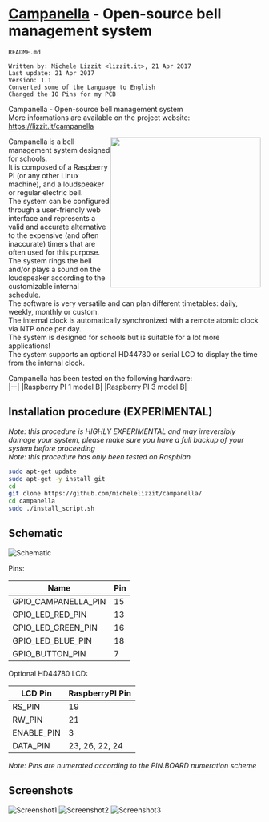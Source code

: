 # [Campanella](https://lizzit.it/campanella) - Open-source bell management system

    README.md
 
    Written by: Michele Lizzit <lizzit.it>, 21 Apr 2017
    Last update: 21 Apr 2017
    Version: 1.1
    Converted some of the Language to English
    Changed the IO Pins for my PCB


Campanella - Open-source bell management system  
More informations are available on the project website: https://lizzit.it/campanella


<img src="https://github.com/michelelizzit/campanella/raw/master/printables/campanella_logo.png" width="300px" style="float: right;">



Campanella is a bell management system designed for schools.  
It is composed of a Raspberry PI (or any other Linux machine), and a loudspeaker or regular electric bell.  
The system can be configured through a user-friendly web interface and represents a valid and accurate alternative to the expensive (and often inaccurate) timers that are often used for this purpose.  
The system rings the bell and/or plays a sound on the loudspeaker according to the customizable internal schedule.  
The software is very versatile and can plan different timetables: daily, weekly, monthly or custom.  
The internal clock is automatically synchronized with a remote atomic clock via NTP once per day.  
The system is designed for schools but is suitable for a lot more applications!  
The system supports an optional HD44780 or serial LCD to display the time from the internal clock.  


Campanella has been tested on the following hardware:  
|--|
|Raspberry PI 1 model B|
|Raspberry PI 3 model B|

## Installation procedure (EXPERIMENTAL)  
_Note: this procedure is HIGHLY EXPERIMENTAL and may irreversibly damage your system, please make sure you have a full backup of your system before proceeding_  
_Note: this procedure has only been tested on Raspbian_  

```bash
sudo apt-get update
sudo apt-get -y install git
cd
git clone https://github.com/michelelizzit/campanella/
cd campanella
sudo ./install_script.sh
```

## Schematic  
![Schematic](/printables/schematic.png)

Pins:  

Name | Pin
--|--
GPIO_CAMPANELLA_PIN | 15
GPIO_LED_RED_PIN | 13
GPIO_LED_GREEN_PIN | 16
GPIO_LED_BLUE_PIN | 18
GPIO_BUTTON_PIN | 7

Optional HD44780 LCD:

LCD Pin| RaspberryPI Pin
--|--
RS_PIN | 19
RW_PIN | 21
ENABLE_PIN | 3
DATA_PIN | 23, 26, 22, 24

_Note: Pins are numerated according to the PIN.BOARD numeration scheme_  

## Screenshots

![Screenshot1](/printables/screenshots/screenshot1.png)
![Screenshot2](/printables/screenshots/screenshot2.png)
![Screenshot3](/printables/screenshots/screenshot3.png)

